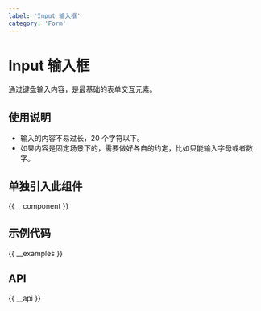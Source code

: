 ```yaml
---
label: 'Input 输入框'
category: 'Form'
---
```


# Input 输入框

通过键盘输入内容，是最基础的表单交互元素。

## 使用说明

- 输入的内容不易过长，20 个字符以下。
- 如果内容是固定场景下的，需要做好各自的约定，比如只能输入字母或者数字。

## 单独引入此组件

{{ __component }}

## 示例代码

{{ __examples }}

## API

{{ __api }}
